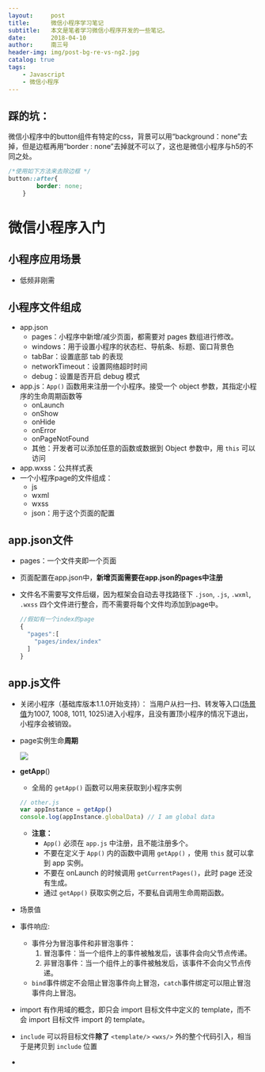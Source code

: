 ```yaml
---
layout:     post
title:      微信小程序学习笔记
subtitle:   本文是笔者学习微信小程序开发的一些笔记。
date:       2018-04-10
author:     南三号
header-img: img/post-bg-re-vs-ng2.jpg
catalog: true
tags:
    - Javascript
    - 微信小程序
---
```


## 踩的坑：

微信小程序中的button组件有特定的css，背景可以用“background：none”去掉，但是边框再用“border : none”去掉就不可以了，这也是微信小程序与h5的不同之处。 

```css
/*使用如下方法来去除边框 */
button::after{ 
		border: none; 
	} 
```



# 微信小程序入门

## 小程序应用场景

- 低频非刚需

## 小程序文件组成

- app.json
  - pages：小程序中新增/减少页面，都需要对 pages 数组进行修改。
  - windows：用于设置小程序的状态栏、导航条、标题、窗口背景色
  - tabBar：设置底部 tab 的表现
  - networkTimeout：设置网络超时时间
  - debug：设置是否开启 debug 模式
- app.js：`App()` 函数用来注册一个小程序。接受一个 object 参数，其指定小程序的生命周期函数等
  - onLaunch
  - onShow
  - onHide
  - onError
  - onPageNotFound
  - 其他：开发者可以添加任意的函数或数据到 Object 参数中，用 `this` 可以访问
- app.wxss：公共样式表
- 一个小程序page的文件组成：
  - js
  - wxml
  - wxss
  - json：用于这个页面的配置

## app.json文件

- pages：一个文件夹即一个页面

- 页面配置在app.json中，**新增页面需要在app.json的pages中注册**

- 文件名不需要写文件后缀，因为框架会自动去寻找路径下 `.json`, `.js`, `.wxml`, `.wxss` 四个文件进行整合，而不需要将每个文件均添加到page中。

  ```JavaScript
  //假如有一个index的page
  {
    "pages":[
      "pages/index/index"
    ]
  }
  ```

## app.js文件

- 关闭小程序（基础库版本1.1.0开始支持）： 当用户从扫一扫、转发等入口([场景值](https://developers.weixin.qq.com/miniprogram/dev/framework/app-service/scene.html)为1007, 1008, 1011, 1025)进入小程序，且没有置顶小程序的情况下退出，小程序会被销毁。

- page实例生命**周期**

  ![](https://mp.weixin.qq.com/debug/wxadoc/dev/image/mina-lifecycle.png?t=2018424)

- **getApp**()

  - 全局的 `getApp()` 函数可以用来获取到小程序实例

  ```javascript
  // other.js
  var appInstance = getApp()
  console.log(appInstance.globalData) // I am global data
  ```

  - **注意：**
    - `App()` 必须在 `app.js` 中注册，且不能注册多个。
    - 不要在定义于 `App()` 内的函数中调用 `getApp()` ，使用 `this` 就可以拿到 app 实例。
    - 不要在 onLaunch 的时候调用 `getCurrentPages()`，此时 page 还没有生成。
    - 通过 `getApp()` 获取实例之后，不要私自调用生命周期函数。

- 场景值


- 事件响应:
  - 事件分为冒泡事件和非冒泡事件：
    1. 冒泡事件：当一个组件上的事件被触发后，该事件会向父节点传递。
    2. 非冒泡事件：当一个组件上的事件被触发后，该事件不会向父节点传递。
  - `bind`事件绑定不会阻止冒泡事件向上冒泡，`catch`事件绑定可以阻止冒泡事件向上冒泡。
- import 有作用域的概念，即只会 import 目标文件中定义的 template，而不会 import 目标文件 import 的 template。
- `include` 可以将目标文件**除了** `<template/>` `<wxs/>` 外的整个代码引入，相当于是拷贝到 `include` 位置
- ​